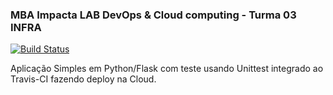  ### MBA Impacta LAB DevOps & Cloud computing - Turma 03 INFRA

[![Build Status](hhttps://app.terraform.io/app/LabDevOpsCloudRafyy2102/workspaces/devopslab-infra)](https://app.terraform.io/app/LabDevOpsCloudRafyy2102/workspaces)

Aplicação Simples em Python/Flask com teste usando Unittest integrado ao Travis-CI fazendo deploy na Cloud.